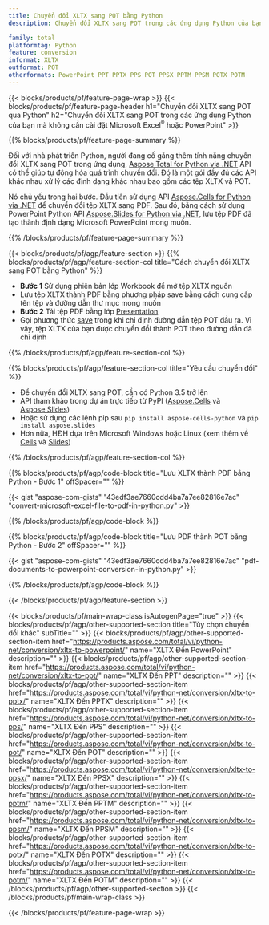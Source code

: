 ```yaml
---
title: Chuyển đổi XLTX sang POT bằng Python
description: Chuyển đổi XLTX sang POT trong các ứng dụng Python của bạn mà không cần sử dụng Microsoft Office 

family: total
platformtag: Python
feature: conversion
informat: XLTX
outformat: POT
otherformats: PowerPoint PPT PPTX PPS POT PPSX PPTM PPSM POTX POTM
---
```

{{< blocks/products/pf/feature-page-wrap >}}
{{< blocks/products/pf/feature-page-header h1="Chuyển đổi XLTX sang POT qua Python" h2="Chuyển đổi XLTX sang POT trong các ứng dụng Python của bạn mà không cần cài đặt Microsoft Excel<sup>&reg;</sup> hoặc PowerPoint" >}}

{{% blocks/products/pf/feature-page-summary %}}

Đối với nhà phát triển Python, người đang cố gắng thêm tính năng chuyển đổi XLTX sang POT trong ứng dụng, [Aspose.Total for Python via .NET](https://products.aspose.com/total/python-net/) API có thể giúp tự động hóa quá trình chuyển đổi. Đó là một gói đầy đủ các API khác nhau xử lý các định dạng khác nhau bao gồm các tệp XLTX và POT.

Nó chủ yếu trong hai bước. Đầu tiên sử dụng API [Aspose.Cells for Python via .NET](https://products.aspose.com/cells/python-net/) để chuyển đổi tệp XLTX sang PDF. Sau đó, bằng cách sử dụng PowerPoint Python API [Aspose.Slides for Python via .NET](https://products.aspose.com/slides/python-net/), lưu tệp PDF đã tạo thành định dạng Microsoft PowerPoint mong muốn. 

{{% /blocks/products/pf/feature-page-summary %}}

{{< blocks/products/pf/agp/feature-section >}}
{{% blocks/products/pf/agp/feature-section-col title="Cách chuyển đổi XLTX sang POT bằng Python" %}}
- **Bước 1** Sử dụng phiên bản lớp Workbook để mở tệp XLTX nguồn 
- Lưu tệp XLTX thành PDF bằng phương pháp save bằng cách cung cấp tên tệp và đường dẫn thư mục mong muốn
-  **Bước 2** Tải tệp PDF bằng lớp [Presentation](https://reference.aspose.com/slides/python-net/aspose.slides/presentation/)
-  Gọi phương thức [save](https://reference.aspose.com/slides/python-net/aspose.slides/presentation/) trong khi chỉ định đường dẫn tệp POT đầu ra. Vì vậy, tệp XLTX của bạn được chuyển đổi thành POT theo đường dẫn đã chỉ định

{{% /blocks/products/pf/agp/feature-section-col %}}

{{% blocks/products/pf/agp/feature-section-col title="Yêu cầu chuyển đổi" %}}

- Để chuyển đổi XLTX sang POT, cần có Python 3.5 trở lên
- API tham khảo trong dự án trực tiếp từ PyPI ([Aspose.Cells](https://pypi.org/project/aspose-cells-python/) và [Aspose.Slides](https://pypi.org/project/Aspose.Slides/))
-  Hoặc sử dụng các lệnh pip sau ```pip install aspose-cells-python``` và ```pip install aspose.slides```
-  Hơn nữa, HĐH dựa trên Microsoft Windows hoặc Linux (xem thêm về [Cells](https://docs.aspose.com/cells/python-net/getting-started/#installation) và [Slides](https://docs.aspose.com/slides/python-net/system-requirements/))
 

{{% /blocks/products/pf/agp/feature-section-col %}}

{{% blocks/products/pf/agp/code-block title="Lưu XLTX thành PDF bằng Python - Bước 1" offSpacer="" %}}

{{< gist "aspose-com-gists" "43edf3ae7660cdd4ba7a7ee82816e7ac" "convert-microsoft-excel-file-to-pdf-in-python.py" >}}

{{% /blocks/products/pf/agp/code-block %}}

{{% blocks/products/pf/agp/code-block title="Lưu PDF thành POT bằng Python - Bước 2" offSpacer="" %}}

{{< gist "aspose-com-gists" "43edf3ae7660cdd4ba7a7ee82816e7ac" "pdf-documents-to-powerpoint-conversion-in-python.py" >}}

{{% /blocks/products/pf/agp/code-block %}}

{{< /blocks/products/pf/agp/feature-section >}}

{{< blocks/products/pf/main-wrap-class isAutogenPage="true" >}}
{{< blocks/products/pf/agp/other-supported-section title="Tùy chọn chuyển đổi khác" subTitle="" >}}
{{< blocks/products/pf/agp/other-supported-section-item href="https://products.aspose.com/total/vi/python-net/conversion/xltx-to-powerpoint/" name="XLTX Đến PowerPoint" description="" >}}
{{< blocks/products/pf/agp/other-supported-section-item href="https://products.aspose.com/total/vi/python-net/conversion/xltx-to-ppt/" name="XLTX Đến PPT" description="" >}}
{{< blocks/products/pf/agp/other-supported-section-item href="https://products.aspose.com/total/vi/python-net/conversion/xltx-to-pptx/" name="XLTX Đến PPTX" description="" >}}
{{< blocks/products/pf/agp/other-supported-section-item href="https://products.aspose.com/total/vi/python-net/conversion/xltx-to-pps/" name="XLTX Đến PPS" description="" >}}
{{< blocks/products/pf/agp/other-supported-section-item href="https://products.aspose.com/total/vi/python-net/conversion/xltx-to-pot/" name="XLTX Đến POT" description="" >}}
{{< blocks/products/pf/agp/other-supported-section-item href="https://products.aspose.com/total/vi/python-net/conversion/xltx-to-ppsx/" name="XLTX Đến PPSX" description="" >}}
{{< blocks/products/pf/agp/other-supported-section-item href="https://products.aspose.com/total/vi/python-net/conversion/xltx-to-pptm/" name="XLTX Đến PPTM" description="" >}}
{{< blocks/products/pf/agp/other-supported-section-item href="https://products.aspose.com/total/vi/python-net/conversion/xltx-to-ppsm/" name="XLTX Đến PPSM" description="" >}}
{{< blocks/products/pf/agp/other-supported-section-item href="https://products.aspose.com/total/vi/python-net/conversion/xltx-to-potx/" name="XLTX Đến POTX" description="" >}}
{{< blocks/products/pf/agp/other-supported-section-item href="https://products.aspose.com/total/vi/python-net/conversion/xltx-to-potm/" name="XLTX Đến POTM" description="" >}}
{{< /blocks/products/pf/agp/other-supported-section >}}
{{< /blocks/products/pf/main-wrap-class >}}

{{< /blocks/products/pf/feature-page-wrap >}}